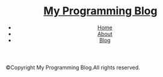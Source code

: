 <!doctype html>
<html>
<head>
<meta charaset = "UTF-8">
<title>Blog | My Programming Blog</title>
</head>
<body>
<div class="wrapper">
  <!-- ヘッダー -->
  <header class="header">
    <h1 class="logo"><a href="index.html">My Programming Blog</a></h1>
          <nav class="nav">
            <ul>
                  <li><a href="index.html">Home</a></li>
                  <li><a href="_pages/about.md">About</a></li>
                  <li><a href="_pages/blog.mdl">Blog</a></li>
            </ul>
          </nav>
  </header>
  <! -- ヘッダー　ここまで　-->
  <!-- メイン -->

  <main>
  
  </main>
  </main>
  <footer class="footer">
    <p>&copy;Copyright My Programming Blog.All rights reserved.</p>
  </footer>
  <!-- フッター ここまで -->
</div>
</body>
</html>
